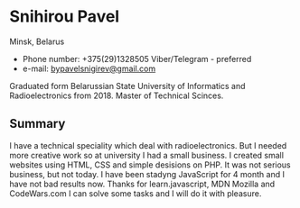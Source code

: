 # Snihirou Pavel
Minsk, Belarus
 * Phone number: +375(29)1328505 Viber/Telegram - preferred
 * e-mail: bypavelsnigirev@gmail.com

Graduated form Belarussian State University of Informatics and Radioelectronics from 2018. 
Master of Technical Scinces.
## Summary 
I have a technical speciality which deal with radioelectronics. But I needed more creative work so at university I had a small business. I created small websites using HTML, CSS and simple desisions on PHP. 
It was not serious business, but not today. I have been stadyng JavaScript for 4 month and I have not bad results now. Thanks for learn.javascript, MDN Mozilla and CodeWars.com I can solve some tasks and I will do it with pleasure. 